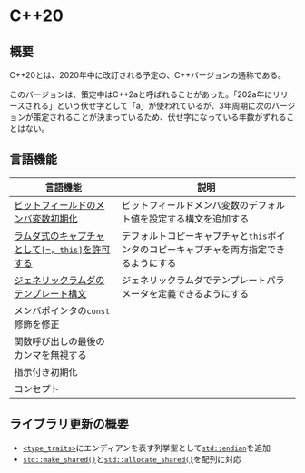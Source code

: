# C++20

## 概要
C++20とは、2020年中に改訂される予定の、C++バージョンの通称である。

このバージョンは、策定中はC++2aと呼ばれることがあった。「202a年にリリースされる」という伏せ字として「a」が使われているが、3年周期に次のバージョンが策定されることが決まっているため、伏せ字になっている年数がずれることはない。


## 言語機能

| 言語機能 | 説明 |
|----------|------|
| [ビットフィールドのメンバ変数初期化](cpp20/default_member_initializers_for_bit_fields.md) | ビットフィールドメンバ変数のデフォルト値を設定する構文を追加する |
| [ラムダ式のキャプチャとして`[=, this]`を許可する](cpp20/allow_lambda_capture_equal_this.md) | デフォルトコピーキャプチャと`this`ポインタのコピーキャプチャを両方指定できるようにする |
| [ジェネリックラムダのテンプレート構文](cpp20/familiar_template_syntax_for_generic_lambdas.md) | ジェネリックラムダでテンプレートパラメータを定義できるようにする |
| メンバポインタの`const`修飾を修正 | |
| 関数呼び出しの最後のカンマを無視する | |
| 指示付き初期化 | |
| コンセプト | |


## ライブラリ更新の概要

- [`<type_traits>`](/reference/type_traits.md)にエンディアンを表す列挙型として[`std::endian`](/reference/type_traits/endian.md)を追加
- [`std::make_shared()`](/reference/memory/make_shared.md)と[`std::allocate_shared()`](/reference/memory/allocate_shared.md)を配列に対応

